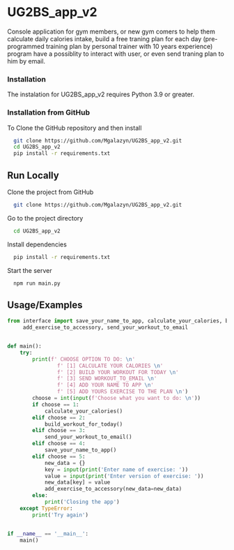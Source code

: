 # UG2BS_app_v2


Console application for gym members, or new gym comers to help them calculate daily calories intake, 
build a free traning plan for each day (pre-programmed training plan by personal trainer with 10 years experience)
program have a possiblity to interact with user, or even send traning plan to him by email.


### Installation
The instalation for UG2BS_app_v2 requires Python 3.9 or greater.

### Installation from GitHub

To Clone the GitHub repository and then install

```bash
  git clone https://github.com/Mgalazyn/UG2BS_app_v2.git
  cd UG2BS_app_v2
  pip install -r requirements.txt
```


## Run Locally

Clone the project from GitHub

```bash
  git clone https://github.com/Mgalazyn/UG2BS_app_v2.git
```

Go to the project directory

```bash
  cd UG2BS_app_v2
```

Install dependencies

```bash
  pip install -r requirements.txt
```

Start the server

```bash
  npm run main.py
```


## Usage/Examples

```python
from interface import save_your_name_to_app, calculate_your_calories, build_workout_for_today, \
     add_exercise_to_accessory, send_your_workout_to_email


def main():
    try:
        print(f' CHOOSE OPTION TO DO: \n'
                f' [1] CALCULATE YOUR CALORIES \n'
                f' [2] BUILD YOUR WORKOUT FOR TODAY \n'
                f' [3] SEND WORKOUT_TO_EMAIL \n'
                f' [4] ADD YOUR NAME TO APP \n'
                f' [5] ADD YOURS EXERCISE TO THE PLAN \n')
        choose = int(input(f'Choose what you want to do: \n'))
        if choose == 1:
            calculate_your_calories()
        elif choose == 2:
            build_workout_for_today()
        elif choose == 3:
            send_your_workout_to_email()
        elif choose == 4:
            save_your_name_to_app()
        elif choose == 5:
            new_data = {}
            key = input(print('Enter name of exercise: '))
            value = input(print('Enter version of exercise: '))
            new_data[key] = value
            add_exercise_to_accessory(new_data=new_data)
        else:
            print('Closing the app')
    except TypeError:
        print('Try again')


if __name__ == '__main__':
    main()

```

